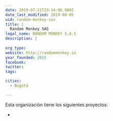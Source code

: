 ```yaml
---
date: 2019-07-21T23:14:06.000Z
date_last_modified: 2019-08-05
uid: random-monkey-sas
title: |
  Random Monkey SAS
legal_name: RANDOM MONKEY S.A.S
description: |
  
org_type: 
website: http://randommonkey.io
year_founded: 2015
facebook: 
twitter: 
tags:

cities: 
  - Bogotá

---
```


Esta organización tiene los siguientes proyectos:

- [](/proyectos/datasketch)
